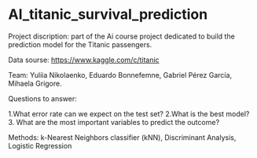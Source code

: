 # AI_titanic_survival_prediction
Project discription: part of the Ai course project dedicated to build the prediction model for the Titanic passengers.

Data sourse: https://www.kaggle.com/c/titanic

Team: Yuliia Nikolaenko, Eduardo Bonnefemne, Gabriel Pérez García, Mihaela Grigore.

Questions to answer:

1.What error rate can we expect on the test set?
2.What is the best model?
3. What are the most important variables to predict the outcome?

Methods: k-Nearest Neighbors classifier (kNN), Discriminant Analysis, Logistic Regression
